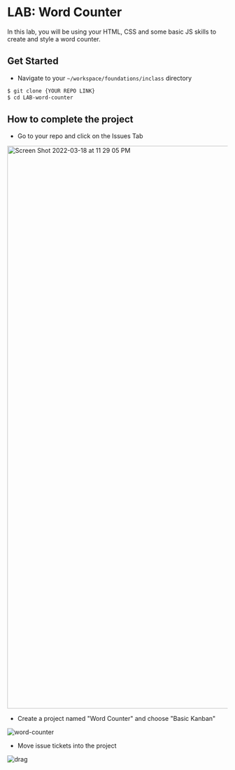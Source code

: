 # LAB: Word Counter

In this lab, you will be using your HTML, CSS and some basic JS skills to create and style a word counter.

## Get Started
- Navigate to your `~/workspace/foundations/inclass` directory

```bash
$ git clone {YOUR REPO LINK}
$ cd LAB-word-counter
```

## How to complete the project
- Go to your repo and click on the Issues Tab
<img width="1284" alt="Screen Shot 2022-03-18 at 11 29 05 PM" src="https://user-images.githubusercontent.com/29741570/159106894-fe3c59f5-6ba3-40d5-9942-27fc2dc98c54.png">

- Create a project named "Word Counter" and choose "Basic Kanban"

![word-counter](https://user-images.githubusercontent.com/29741570/159106916-1fe1d5b0-2d9a-4b78-ad7a-781d157c9fee.gif)

- Move issue tickets into the project

![drag](https://user-images.githubusercontent.com/29741570/159106939-f3474651-3dca-4bc7-864d-9ec78b0a65f2.gif)



